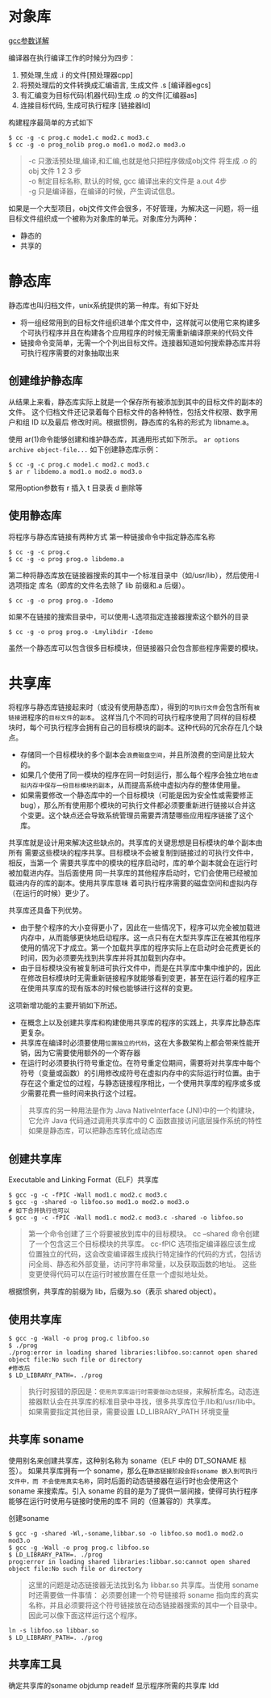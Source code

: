 # 对象库

[gcc参数详解](https://www.runoob.com/w3cnote/gcc-parameter-detail.html)

编译器在执行编译工作的时候分为四步：
1. 预处理,生成 .i 的文件[预处理器cpp]
2. 将预处理后的文件转换成汇编语言, 生成文件 .s [编译器egcs]
3. 有汇编变为目标代码(机器代码)生成 .o 的文件[汇编器as]
4. 连接目标代码, 生成可执行程序 [链接器ld]

构建程序最简单的方式如下
```
$ cc -g -c prog.c mode1.c mod2.c mod3.c
$ cc -g -o prog_nolib prog.o mod1.o mod2.o mod3.o
```
> -c 只激活预处理,编译,和汇编,也就是他只把程序做成obj文件 将生成 .o 的 obj 文件  1 2 3 步  
> -o 制定目标名称, 默认的时候, gcc 编译出来的文件是 a.out  4步  
> -g 只是编译器，在编译的时候，产生调试信息。  

如果是一个大型项目，obj文件文件会很多，不好管理，为解决这一问题，将一组目标文件组织成一个被称为对象库的单元。对象库分为两种：
- 静态的
- 共享的

# 静态库

静态库也叫归档文件，unix系统提供的第一种库。有如下好处
- 将一组经常用到的目标文件组织进单个库文件中，这样就可以使用它来构建多个可执行程序并且在构建各个应用程序的时候无需重新编译原来的代码文件
- 链接命令变简单，无需一个个列出目标文件。连接器知道如何搜索静态库并将可执行程序需要的对象抽取出来

## 创建维护静态库
从结果上来看，静态库实际上就是一个保存所有被添加到其中的目标文件的副本的文件。
这个归档文件还记录着每个目标文件的各种特性，包括文件权限、数字用户和组 ID 以及最后
修改时间。根据惯例，静态库的名称的形式为 libname.a。

使用 ar(1)命令能够创建和维护静态库，其通用形式如下所示。
`ar options archive object-file...`
如下创建静态库示例：
```
$ cc -g -c prog.c mode1.c mod2.c mod3.c
$ ar r libdemo.a mod1.o mod2.o mod3.o
```
常用option参数有 r 插入 t 目录表 d 删除等
## 使用静态库
将程序与静态库链接有两种方式
第一种链接命令中指定静态库名称
```
$ cc -g -c prog.c
$ cc -g -o prog prog.o libdemo.a
```
第二种将静态库放在链接器搜索的其中一个标准目录中（如/usr/lib），然后使用-l 选项指定
库名（即库的文件名去除了 lib 前缀和.a 后缀）。
```
$ cc -g -o prog prog.o -Idemo
```
如果不在链接的搜索目录中，可以使用-L选项指定连接器搜索这个额外的目录
```
$ cc -g -o prog prog.o -Lmylibdir -Idemo 
```
虽然一个静态库可以包含很多目标模块，但链接器只会包含那些程序需要的模块。

# 共享库
将程序与静态库链接起来时（或没有使用静态库），得到的`可执行文件`会包含所有`被链接`进程序的`目标文件`的`副本`。
这样当几个不同的可执行程序使用了同样的目标模块时，每个可执行程序会拥有自己的目标模块的副本。这种代码的冗余存在几个缺点。
- 存储同一个目标模块的多个副本会`浪费磁盘空间`，并且所浪费的空间是比较大的。
- 如果几个使用了同一模块的程序在同一时刻运行，那么每个程序会独立地`在虚拟内存中保存一份目标模块的副本`，从而提高系统中虚拟内存的整体使用量。
- 如果需要修改一个静态库中的一个目标模块（可能是因为安全性或需要修正 bug），那么所有使用那个模块的可执行文件都必须要重新进行链接以合并这个变更。这个缺点还会导致系统管理员需要弄清楚哪些应用程序链接了这个库。

共享库就是设计用来解决这些缺点的。共享库的关键思想是目标模块的单个副本由所有
需要这些模块的程序共享。目标模块不会被复制到链接过的可执行文件中，相反，当第一个
需要共享库中的模块的程序启动时，库的单个副本就会在运行时被加载进内存。当后面使用
同一共享库的其他程序启动时，它们会使用已经被加载进内存的库的副本。使用共享库意味
着可执行程序需要的磁盘空间和虚拟内存（在运行的时候）更少了。

共享库还具备下列优势。
- 由于整个程序的大小变得更小了，因此在一些情况下，程序可以完全被加载进内存中，从而能够更快地启动程序。这一点只有在大型共享库正在被其他程序使用的情况下才成立。第一个加载共享库的程序实际上在启动时会花费更长的时间，因为必须要先找到共享库并将其加载到内存中。
- 由于目标模块没有被复制进可执行文件中，而是在共享库中集中维护的，因此在修改目标模块时无需重新链接程序就能够看到变更，甚至在运行着的程序正在使用共享库的现有版本的时候也能够进行这样的变更。

这项新增功能的主要开销如下所述。
- 在概念上以及创建共享库和构建使用共享库的程序的实践上，共享库比静态库更复杂。
- 共享库在编译时必须要使用`位置独立的代码`，这在大多数架构上都会带来性能开销，因为它需要使用额外的一个寄存器
- 在运行时必须要执行符号重定位。在符号重定位期间，需要将对共享库中每个符号（变量或函数）的引用修改成符号在虚拟内存中的实际运行时位置。由于存在这个重定位的过程，与静态链接程序相比，一个使用共享库的程序或多或少需要花费一些时间来执行这个过程。

> 共享库的另一种用法是作为 Java NativeInterface (JNI)中的一个构建块，它允许 Java 代码通过调用共享库中的 C 函数直接访问底层操作系统的特性
> 如果是静态库，可以把静态库转化成动态库

## 创建共享库
Executable and Linking Format（ELF）共享库 
```
$ gcc -g -c -fPIC -Wall mod1.c mod2.c mod3.c
$ gcc -g -shared -o libfoo.so mod1.o mod2.o mod3.o
# 如下合并执行也可以
$ gcc -g -c -fPIC -Wall mod1.c mod2.c mod3.c -shared -o libfoo.so
```
> 第一个命令创建了三个将要被放到库中的目标模块。
> cc –shared 命令创建了一个包含这三个目标模块的共享库。
> cc-fPIC 选项指定编译器应该生成位置独立的代码，这会改变编译器生成执行特定操作的代码的方式，包括访问全局、静态和外部变量，访问字符串常量，以及获取函数的地址。
> 这些变更使得代码可以在运行时被放置在任意一个虚拟地址处。

根据惯例，共享库的前缀为 lib，后缀为.so（表示 shared object）。

## 使用共享库

```
$ gcc -g -Wall -o prog prog.c libfoo.so
$ ./prog
./prog:error in loading shared libraries:libfoo.so:cannot open shared object file:No such file or directory
#修改后
$ LD_LIBRARY_PATH=. ./prog
```
> 执行时报错的原因是：`使用共享库运行时需要做动态链接`，来解析库名。动态连接器默认会在共享库的标准目录中寻找，很多共享库位于/lib和/usr/lib中。
> 如果需要指定其他目录，需要设置 LD_LIBRARY_PATH 环境变量

## 共享库 soname
使用别名来创建共享库，这种别名称为 soname（ELF 中的 DT_SONAME 标签）。
如果共享库拥有一个 soname，那么在`静态链接阶段会将soname 嵌入到可执行文件中，而
不会使用真实名称`，同时后面的动态链接器在运行时也会使用这个 soname 来搜索库。引入
soname 的目的是为了提供一层间接，使得可执行程序能够在运行时使用与链接时使用的库不
同的（但兼容的）共享库。

创建soname
```
$ gcc -g -shared -Wl,-soname,libbar.so -o libfoo.so mod1.o mod2.o mod3.o
$ gcc -g -Wall -o prog prog.c libfoo.so
$ LD_LIBRARY_PATH=. ./prog
prog:error in loading shared libraries:libbar.so:cannot open shared object file:No such file or directory
```
> 这里的问题是动态链接器无法找到名为 libbar.so 共享库。当使用 soname 时还需要做一件事情：
> 必须要创建一个符号链接将 soname 指向库的真实名称，并且必须要将这个符号链接放在动态链接器搜索的其中一个目录中。
> 因此可以像下面这样运行这个程序。

```
ln -s libfoo.so libbar.so
$ LD_LIBRARY_PATH=. ./prog
```

## 共享库工具
确定共享库的soname
objdump
readelf
显示程序所需的共享库
ldd


